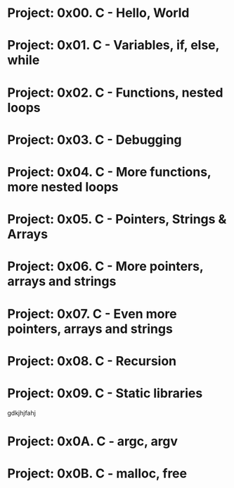 # Project: 0x00. C - Hello, World
# Project: 0x01. C - Variables, if, else, while
# Project: 0x02. C -  Functions, nested loops
# Project:  0x03. C - Debugging
# Project: 0x04. C - More functions, more nested loops
# Project: 0x05. C - Pointers, Strings & Arrays
# Project: 0x06. C - More pointers, arrays and strings
# Project: 0x07. C - Even more pointers, arrays and strings
# Project: 0x08. C - Recursion
# Project: 0x09. C - Static libraries
gdkjhjfahj
# Project: 0x0A. C - argc, argv

# Project: 0x0B. C - malloc, free
